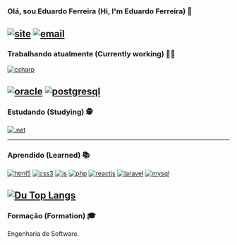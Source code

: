 ### Olá, sou Eduardo Ferreira (Hi, I'm Eduardo Ferreira) 👋
[![site](https://img.shields.io/badge/LinkedIn-0077B5?style=for-the-badge&logo=linkedin&logoColor=white)](https://www.linkedin.com/in/eduardo-ferreira-355a64157/) [![email](https://img.shields.io/badge/Gmail-D14836?style=for-the-badge&logo=gmail&logoColor=white)](eduardoferreira021294@gmail.com)
------------------

### Trabalhando atualmente (Currently working) 👨‍💻 
[![csharp](https://img.shields.io/badge/C%23-239120?style=for-the-badge&logo=c-sharp&logoColor=white)]()
<!--[![java](https://img.shields.io/badge/Java-ED8B00?style=for-the-badge&logo=java&logoColor=white)]()-->
[![oracle](https://img.shields.io/badge/Oracle-F80000?style=for-the-badge&logo=oracle&logoColor=black)]()
[![postgresql](https://img.shields.io/badge/PostgreSQL-316192?style=for-the-badge&logo=postgresql&logoColor=white)]()
------------------

### Estudando (Studying) 🕵 
[![.net](https://img.shields.io/badge/.NET-5C2D91?style=for-the-badge&logo=.net&logoColor=white)]()
<!--[![springboot](https://img.shields.io/badge/Spring-6DB33F?style=for-the-badge&logo=spring&logoColor=white)]()-->
------------------

### Aprendido (Learned) 📚 
[![html5](https://img.shields.io/badge/HTML5-E34F26?style=for-the-badge&logo=html5&logoColor=white)]()
[![css3](https://img.shields.io/badge/CSS3-1572B6?style=for-the-badge&logo=css3&logoColor=white)]()
[![js](https://img.shields.io/badge/JavaScript-F7DF1E?style=for-the-badge&logo=javascript&logoColor=black)]()
[![php](https://img.shields.io/badge/PHP-777BB4?style=for-the-badge&logo=php&logoColor=white)]()
[![reactjs](https://img.shields.io/badge/React-20232A?style=for-the-badge&logo=react&logoColor=61DAFB)]()
[![laravel](https://img.shields.io/badge/Laravel-FF2D20?style=for-the-badge&logo=laravel&logoColor=white)]()
[![mysql](https://img.shields.io/badge/MySQL-00000F?style=for-the-badge&logo=mysql&logoColor=white)]()

[![Du Top Langs](https://github-readme-stats.vercel.app/api/top-langs/?username=du02&layout=compact)](https://github.com/du02)
------------------

### Formação (Formation) 🎓 
Engenharia de Software.

<!--
monstra as lingusgens que uso
[![Du Top Langs](https://github-readme-stats.vercel.app/api/top-langs/?username=du02&layout=compact)](https://github.com/du02)

adicionar imgs e badges
[![]()]()

Here are some ideas to get you started:

- 🔭 I’m currently working on ...
- 🌱 I’m currently learning ...
- 👯 I’m looking to collaborate on ...
- 🤔 I’m looking for help with ...
- 💬 Ask me about ...
- 📫 How to reach me: ...
- 😄 Pronouns: ...
- ⚡ Fun fact: ...
-->
